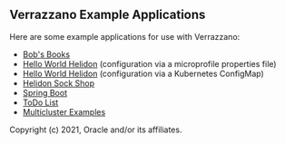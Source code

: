 ## Verrazzano Example Applications

Here are some example applications for use with Verrazzano:

* [Bob's Books](../examples/bobs-books/README.md)
* [Hello World Helidon](../examples/hello-helidon/README.md) (configuration via a microprofile properties file)
* [Hello World Helidon](../examples/helidon-config/README.md) (configuration via a Kubernetes ConfigMap)
* [Helidon Sock Shop](../examples/sock-shop/README.md)
* [Spring Boot](../examples/springboot-app/README.md)
* [ToDo List](../examples/todo-list/README.md)
* [Multicluster Examples](../examples/multicluster/README.md)

Copyright (c) 2021, Oracle and/or its affiliates.
